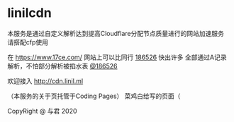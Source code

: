 # linilcdn

本服务是通过自定义解析达到提高Cloudflare分配节点质量进行的网站加速服务
请搭配cfp使用

在 https://www.17ce.com/ 网站上可以比同行 [186526](https://cf.186526.xyz) 快出许多
全部通过A记录解析，不怕部分解析被掐水表 [@186526](https://186526.xyz)

欢迎接入 http://cdn.linil.ml

（本服务的关于页托管于Coding Pages）
菜鸡白给写的页面（

CopyRight @ 与君 2020
<meta name="ver" content="1.0">